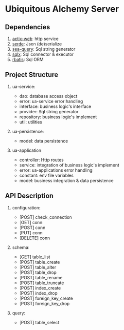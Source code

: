 # Ubiquitous Alchemy Server

## Dependencies

1. [actix-web](https://github.com/actix/actix-web): http service
1. [serde](https://github.com/serde-rs/serde): Json (de)serialize
1. [sea-query](https://github.com/SeaQL/sea-query): Sql string generator
1. [sqlx](https://github.com/launchbadge/sqlx): Sql connector & executor
1. [rbatis](https://github.com/rbatis/rbatis): Sql ORM

## Project Structure

1. ua-service:

   - dao: database access object
   - error: ua-service error handling
   - interface: business logic's interface
   - provider: Sql string generator
   - repository: business logic's implement
   - util: utilities

1. ua-persistence:

   - model: data persistence

1. ua-application

   - controller: Http routes
   - service: integration of business logic's implement
   - error: ua-applications error handling
   - constant: env file variables
   - model: business integration & data persistence

## API Description

1. configuration:

   - [POST] check_connection
   - [GET] conn
   - [POST] conn
   - [PUT] conn
   - [DELETE] conn

1. schema:

   - [GET] table_list
   - [POST] table_create
   - [POST] table_alter
   - [POST] table_drop
   - [POST] table_rename
   - [POST] table_truncate
   - [POST] index_create
   - [POST] index_drop
   - [POST] foreign_key_create
   - [POST] foreign_key_drop

1. query:

   - [POST] table_select
